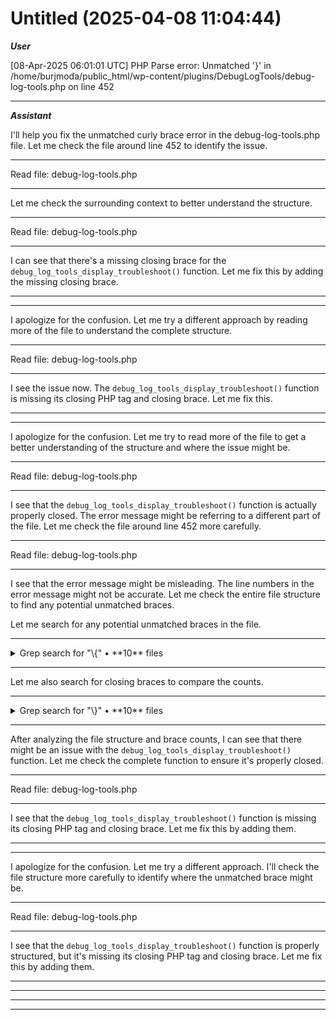 <!-- Generated by SpecStory -->

# Untitled (2025-04-08 11:04:44)

_**User**_

[08-Apr-2025 06:01:01 UTC] PHP Parse error:  Unmatched '}' in /home/burjmoda/public_html/wp-content/plugins/DebugLogTools/debug-log-tools.php on line 452


---

_**Assistant**_

I'll help you fix the unmatched curly brace error in the debug-log-tools.php file. Let me check the file around line 452 to identify the issue.


---

Read file: debug-log-tools.php

---

Let me check the surrounding context to better understand the structure.


---

Read file: debug-log-tools.php

---

I can see that there's a missing closing brace for the `debug_log_tools_display_troubleshoot()` function. Let me fix this by adding the missing closing brace.



---



---

I apologize for the confusion. Let me try a different approach by reading more of the file to understand the complete structure.



---

Read file: debug-log-tools.php

---

I see the issue now. The `debug_log_tools_display_troubleshoot()` function is missing its closing PHP tag and closing brace. Let me fix this.




---



---

I apologize for the confusion. Let me try to read more of the file to get a better understanding of the structure and where the issue might be.




---

Read file: debug-log-tools.php

---

I see that the `debug_log_tools_display_troubleshoot()` function is actually properly closed. The error message might be referring to a different part of the file. Let me check the file around line 452 more carefully.



---

Read file: debug-log-tools.php

---

I see that the error message might be misleading. The line numbers in the error message might not be accurate. Let me check the entire file structure to find any potential unmatched braces.

Let me search for any potential unmatched braces in the file.



---

<details>
            <summary>Grep search for "\{" • **10** files</summary>
        
| File | Line | Match |
|------|------|-------|
| `file:///c%3A/Users/saqib/Projects/DebugLogTools/views/troubleshoot.php` | L6 | `if (!defined('WPINC')) {` |
| `file:///c%3A/Users/saqib/Projects/DebugLogTools/views/log-viewer.php` | L6 | `if (!defined('WPINC')) {` |
| `file:///c%3A/Users/saqib/Projects/DebugLogTools/views/log-viewer.php` | L78 | `foreach ($active_plugins as $plugin) {` |
| `file:///c%3A/Users/saqib/Projects/DebugLogTools/views/log-viewer.php` | L95 | `try {` |
| `file:///c%3A/Users/saqib/Projects/DebugLogTools/views/log-viewer.php` | L97 | `foreach ( $log_content_chunks as $chunk ) {` |
| `file:///c%3A/Users/saqib/Projects/DebugLogTools/views/log-viewer.php` | L100 | `} catch ( Exception $e ) {` |
| `file:///c%3A/Users/saqib/Projects/DebugLogTools/uninstall.php` | L8 | `if (!defined('WP_UNINSTALL_PLUGIN')) {` |
| `file:///c%3A/Users/saqib/Projects/DebugLogTools/uninstall.php` | L26 | `foreach ($options as $option) {` |
| `file:///c%3A/Users/saqib/Projects/DebugLogTools/uninstall.php` | L38 | `if (is_dir($log_dir)) {` |
| `file:///c%3A/Users/saqib/Projects/DebugLogTools/uninstall.php` | L40 | `foreach ($files as $file) {` |
| `file:///c%3A/Users/saqib/Projects/DebugLogTools/uninstall.php` | L41 | `if (is_file($file)) {` |
| `file:///c%3A/Users/saqib/Projects/DebugLogTools/uninstall.php` | L65 | `if ( file_exists( $log_filepath ) ) {` |
| `file:///c%3A/Users/saqib/Projects/DebugLogTools/tests/class-debug-log-manager-test.php` | L14 | `class Debug_Log_Manager_Test extends \WP_UnitTestCase {` |
| `file:///c%3A/Users/saqib/Projects/DebugLogTools/tests/class-debug-log-manager-test.php` | L24 | `public function setUp(): void {` |
| `file:///c%3A/Users/saqib/Projects/DebugLogTools/tests/class-debug-log-manager-test.php` | L32 | `public function test_is_debug_enabled() {` |
| `file:///c%3A/Users/saqib/Projects/DebugLogTools/tests/class-debug-log-manager-test.php` | L45 | `public function test_get_log_file_path() {` |
| `file:///c%3A/Users/saqib/Projects/DebugLogTools/tests/class-debug-log-manager-test.php` | L53 | `public function test_handle_debug_toggle() {` |
| `file:///c%3A/Users/saqib/Projects/DebugLogTools/tests/class-debug-log-manager-test.php` | L68 | `public function test_cleanup_old_logs() {` |
| `file:///c%3A/Users/saqib/Projects/DebugLogTools/tests/class-debug-log-manager-test.php` | L71 | `for ($i = 0; $i < 10; $i++) {` |
| `file:///c%3A/Users/saqib/Projects/DebugLogTools/tests/class-debug-log-manager-test.php` | L86 | `public function test_get_log_stats() {` |
| `file:///c%3A/Users/saqib/Projects/DebugLogTools/tests/class-debug-log-manager-test.php` | L100 | `public function tearDown(): void {` |
| `file:///c%3A/Users/saqib/Projects/DebugLogTools/tests/bootstrap.php` | L9 | `if (!$_tests_dir) {` |
| `file:///c%3A/Users/saqib/Projects/DebugLogTools/tests/bootstrap.php` | L13 | `if (!file_exists($_tests_dir . '/includes/functions.php')) {` |
| `file:///c%3A/Users/saqib/Projects/DebugLogTools/tests/bootstrap.php` | L24 | `function _manually_load_plugin() {` |
| `file:///c%3A/Users/saqib/Projects/DebugLogTools/js/debug-log-tools.js` | L8 | `jQuery( function( $ ) {` |
| `file:///c%3A/Users/saqib/Projects/DebugLogTools/js/debug-log-tools.js` | L16 | `$( '#auto-refresh-toggle' ).on( 'change', function() {` |
| `file:///c%3A/Users/saqib/Projects/DebugLogTools/js/debug-log-tools.js` | L17 | `if ( $( this ).is( ':checked' ) ) {` |
| `file:///c%3A/Users/saqib/Projects/DebugLogTools/js/debug-log-tools.js` | L19 | `} else {` |
| `file:///c%3A/Users/saqib/Projects/DebugLogTools/js/debug-log-tools.js` | L27 | `function refreshLog() {` |
| `file:///c%3A/Users/saqib/Projects/DebugLogTools/js/debug-log-tools.js` | L28 | `$.ajax( {` |
| `file:///c%3A/Users/saqib/Projects/DebugLogTools/js/debug-log-tools.js` | L30 | `data: {` |
| `file:///c%3A/Users/saqib/Projects/DebugLogTools/js/debug-log-tools.js` | L34 | `success: function( response ) {` |
| `file:///c%3A/Users/saqib/Projects/DebugLogTools/js/debug-log-tools.js` | L35 | `if ( response.success ) {` |
| `file:///c%3A/Users/saqib/Projects/DebugLogTools/includes/modules/security/templates/security-page.php` | L7 | `if (!defined('ABSPATH')) {` |
| `file:///c%3A/Users/saqib/Projects/DebugLogTools/includes/modules/security/templates/security-page.php` | L24 | `$recent_events = array_filter($events, function($event) {` |
| `file:///c%3A/Users/saqib/Projects/DebugLogTools/includes/modules/security/js/security.js` | L8 | `const Security = {` |
| `file:///c%3A/Users/saqib/Projects/DebugLogTools/includes/modules/security/js/security.js` | L12 | `init: function() {` |
| `file:///c%3A/Users/saqib/Projects/DebugLogTools/includes/modules/security/js/security.js` | L21 | `bindEvents: function() {` |
| `file:///c%3A/Users/saqib/Projects/DebugLogTools/includes/modules/security/js/security.js` | L23 | `document.querySelectorAll('.nav-tab').forEach(tab => {` |
| `file:///c%3A/Users/saqib/Projects/DebugLogTools/includes/modules/security/js/security.js` | L24 | `tab.addEventListener('click', (e) => {` |
| `file:///c%3A/Users/saqib/Projects/DebugLogTools/includes/modules/security/js/security.js` | L31 | `document.getElementById('apply-event-filter').addEventListener('click', () => {` |
| `file:///c%3A/Users/saqib/Projects/DebugLogTools/includes/modules/security/js/security.js` | L36 | `document.getElementById('refresh-events').addEventListener('click', () => {` |
| `file:///c%3A/Users/saqib/Projects/DebugLogTools/includes/modules/security/js/security.js` | L40 | `document.getElementById('refresh-alerts').addEventListener('click', () => {` |
| `file:///c%3A/Users/saqib/Projects/DebugLogTools/includes/modules/security/js/security.js` | L48 | `* @param {string} tabId Tab ID to switch to` |
| `file:///c%3A/Users/saqib/Projects/DebugLogTools/includes/modules/security/js/security.js` | L50 | `switchTab: function(tabId) {` |
| `file:///c%3A/Users/saqib/Projects/DebugLogTools/includes/modules/security/js/security.js` | L52 | `document.querySelectorAll('.nav-tab').forEach(tab => {` |
| `file:///c%3A/Users/saqib/Projects/DebugLogTools/includes/modules/security/js/security.js` | L54 | `if (tab.getAttribute('href') === '#' + tabId) {` |
| `file:///c%3A/Users/saqib/Projects/DebugLogTools/includes/modules/security/js/security.js` | L60 | `document.querySelectorAll('.tab-pane').forEach(pane => {` |
| `file:///c%3A/Users/saqib/Projects/DebugLogTools/includes/modules/security/js/security.js` | L69 | `loadData: function() {` |
| `file:///c%3A/Users/saqib/Projects/DebugLogTools/includes/modules/security/js/security.js` | L72 | `fetch(ajaxurl, {` |
| `file:///c%3A/Users/saqib/Projects/DebugLogTools/includes/modules/security/js/security.js` | L74 | `headers: {` |
| `file:///c%3A/Users/saqib/Projects/DebugLogTools/includes/modules/security/js/security.js` | L77 | `body: new URLSearchParams({` |
| `file:///c%3A/Users/saqib/Projects/DebugLogTools/includes/modules/security/js/security.js` | L83 | `.then(data => {` |
| `file:///c%3A/Users/saqib/Projects/DebugLogTools/includes/modules/security/js/security.js` | L84 | `if (data.success) {` |
| `file:///c%3A/Users/saqib/Projects/DebugLogTools/includes/modules/security/js/security.js` | L90 | `.catch(error => {` |
| `file:///c%3A/Users/saqib/Projects/DebugLogTools/includes/modules/security/js/security.js` | L98 | `* @param {Array} events Security events` |
| `file:///c%3A/Users/saqib/Projects/DebugLogTools/includes/modules/security/js/security.js` | L100 | `updateEvents: function(events) {` |
| `file:///c%3A/Users/saqib/Projects/DebugLogTools/includes/modules/security/js/security.js` | L105 | `if (filter) {` |
| `file:///c%3A/Users/saqib/Projects/DebugLogTools/includes/modules/security/js/security.js` | L113 | `events.forEach(event => {` |
| `file:///c%3A/Users/saqib/Projects/DebugLogTools/includes/modules/security/js/security.js` | L139 | `* @param {Array} alerts Security alerts` |
| `file:///c%3A/Users/saqib/Projects/DebugLogTools/includes/modules/security/js/security.js` | L141 | `updateAlerts: function(alerts) {` |
| `file:///c%3A/Users/saqib/Projects/DebugLogTools/includes/modules/security/js/security.js` | L148 | `alerts.forEach(alert => {` |
| `file:///c%3A/Users/saqib/Projects/DebugLogTools/includes/modules/security/js/security.js` | L170 | `* @param {Array} events Security events` |
| `file:///c%3A/Users/saqib/Projects/DebugLogTools/includes/modules/security/js/security.js` | L171 | `* @param {Array} alerts Security alerts` |
| `file:///c%3A/Users/saqib/Projects/DebugLogTools/includes/modules/security/js/security.js` | L173 | `updateStats: function(events, alerts) {` |
| `file:///c%3A/Users/saqib/Projects/DebugLogTools/includes/modules/security/js/security.js` | L177 | `const recentEvents = events.filter(event => {` |
| `file:///c%3A/Users/saqib/Projects/DebugLogTools/includes/modules/security/js/security.js` | L189 | `filterEvents: function() {` |
| `file:///c%3A/Users/saqib/Projects/DebugLogTools/includes/modules/security/js/security.js` | L193 | `rows.forEach(row => {` |
| `file:///c%3A/Users/saqib/Projects/DebugLogTools/includes/modules/security/js/security.js` | L195 | `if (!filter || type.toLowerCase().includes(filter.toLowerCase())) {` |
| `file:///c%3A/Users/saqib/Projects/DebugLogTools/includes/modules/security/js/security.js` | L197 | `} else {` |
| `file:///c%3A/Users/saqib/Projects/DebugLogTools/includes/modules/security/js/security.js` | L206 | `* @param {string} dateString Date string` |
| `file:///c%3A/Users/saqib/Projects/DebugLogTools/includes/modules/security/js/security.js` | L207 | `* @return {string} Formatted date` |
| `file:///c%3A/Users/saqib/Projects/DebugLogTools/includes/modules/security/js/security.js` | L209 | `formatDate: function(dateString) {` |
| `file:///c%3A/Users/saqib/Projects/DebugLogTools/includes/modules/security/js/security.js` | L217 | `* @param {string} type Event type` |
| `file:///c%3A/Users/saqib/Projects/DebugLogTools/includes/modules/security/js/security.js` | L218 | `* @return {string} Formatted event type` |
| `file:///c%3A/Users/saqib/Projects/DebugLogTools/includes/modules/security/js/security.js` | L220 | `formatEventType: function(type) {` |
| `file:///c%3A/Users/saqib/Projects/DebugLogTools/includes/modules/security/js/security.js` | L229 | `* @param {string} type Alert type` |
| `file:///c%3A/Users/saqib/Projects/DebugLogTools/includes/modules/security/js/security.js` | L230 | `* @return {string} Formatted alert type` |
| `file:///c%3A/Users/saqib/Projects/DebugLogTools/includes/modules/security/js/security.js` | L232 | `formatAlertType: function(type) {` |
| `file:///c%3A/Users/saqib/Projects/DebugLogTools/includes/modules/security/js/security.js` | L241 | `setupAutoRefresh: function() {` |
| `file:///c%3A/Users/saqib/Projects/DebugLogTools/includes/modules/security/js/security.js` | L242 | `setInterval(() => {` |
| `file:///c%3A/Users/saqib/Projects/DebugLogTools/includes/modules/security/js/security.js` | L249 | `document.addEventListener('DOMContentLoaded', () => {` |
| `file:///c%3A/Users/saqib/Projects/DebugLogTools/includes/modules/security/css/security.css` | L6 | `.security-dashboard {` |
| `file:///c%3A/Users/saqib/Projects/DebugLogTools/includes/modules/security/css/security.css` | L10 | `.security-stats {` |
| `file:///c%3A/Users/saqib/Projects/DebugLogTools/includes/modules/security/css/security.css` | L18 | `.stats-grid {` |
| `file:///c%3A/Users/saqib/Projects/DebugLogTools/includes/modules/security/css/security.css` | L25 | `.stat-box {` |
| `file:///c%3A/Users/saqib/Projects/DebugLogTools/includes/modules/security/css/security.css` | L33 | `.stat-box h3 {` |
| `file:///c%3A/Users/saqib/Projects/DebugLogTools/includes/modules/security/css/security.css` | L39 | `.stat-number {` |
| `file:///c%3A/Users/saqib/Projects/DebugLogTools/includes/modules/security/css/security.css` | L45 | `.security-tabs {` |
| `file:///c%3A/Users/saqib/Projects/DebugLogTools/includes/modules/security/css/security.css` | L51 | `.nav-tab-wrapper {` |
| `file:///c%3A/Users/saqib/Projects/DebugLogTools/includes/modules/security/css/security.css` | L59 | `.nav-tab {` |
| `file:///c%3A/Users/saqib/Projects/DebugLogTools/includes/modules/security/css/security.css` | L73 | `.nav-tab:focus {` |
| `file:///c%3A/Users/saqib/Projects/DebugLogTools/includes/modules/security/css/security.css` | L81 | `.nav-tab-active:hover {` |
| `file:///c%3A/Users/saqib/Projects/DebugLogTools/includes/modules/security/css/security.css` | L87 | `.tab-content {` |
| `file:///c%3A/Users/saqib/Projects/DebugLogTools/includes/modules/security/css/security.css` | L91 | `.tab-pane {` |
| `file:///c%3A/Users/saqib/Projects/DebugLogTools/includes/modules/security/css/security.css` | L95 | `.tab-pane.active {` |
| `file:///c%3A/Users/saqib/Projects/DebugLogTools/includes/modules/security/css/security.css` | L99 | `.form-table th {` |
| `file:///c%3A/Users/saqib/Projects/DebugLogTools/includes/modules/security/css/security.css` | L103 | `.form-table td fieldset label {` |
| `file:///c%3A/Users/saqib/Projects/DebugLogTools/includes/modules/security/css/security.css` | L108 | `.tablenav {` |
| `file:///c%3A/Users/saqib/Projects/DebugLogTools/includes/modules/security/css/security.css` | L114 | `.tablenav .actions {` |
| `file:///c%3A/Users/saqib/Projects/DebugLogTools/debug-log-tools.php` | L21 | `if (!function_exists('add_action')) {` |
| `file:///c%3A/Users/saqib/Projects/DebugLogTools/debug-log-tools.php` | L35 | `spl_autoload_register(function ($class) {` |
| `file:///c%3A/Users/saqib/Projects/DebugLogTools/debug-log-tools.php` | L40 | `if (strpos($class, $namespace) !== 0) {` |
| `file:///c%3A/Users/saqib/Projects/DebugLogTools/debug-log-tools.php` | L48 | `if (strpos($relative_class, 'Modules\\') === 0) {` |
| `file:///c%3A/Users/saqib/Projects/DebugLogTools/debug-log-tools.php` | L53 | `if ($module_path === 'Base_Module') {` |
| `file:///c%3A/Users/saqib/Projects/DebugLogTools/debug-log-tools.php` | L55 | `} else {` |
| `file:///c%3A/Users/saqib/Projects/DebugLogTools/debug-log-tools.php` | L61 | `if (!empty($module_dir)) {` |
| `file:///c%3A/Users/saqib/Projects/DebugLogTools/debug-log-tools.php` | L68 | `} else {` |
| `file:///c%3A/Users/saqib/Projects/DebugLogTools/debug-log-tools.php` | L75 | `if (file_exists($file)) {` |
| `file:///c%3A/Users/saqib/Projects/DebugLogTools/debug-log-tools.php` | L77 | `} else {` |
| `file:///c%3A/Users/saqib/Projects/DebugLogTools/debug-log-tools.php` | L89 | `function debug_log_tools_init() {` |
| `file:///c%3A/Users/saqib/Projects/DebugLogTools/debug-log-tools.php` | L97 | `try {` |
| `file:///c%3A/Users/saqib/Projects/DebugLogTools/debug-log-tools.php` | L107 | `} catch (\Exception $e) {` |
| `file:///c%3A/Users/saqib/Projects/DebugLogTools/debug-log-tools.php` | L118 | `function debug_log_tools_activate() {` |
| `file:///c%3A/Users/saqib/Projects/DebugLogTools/debug-log-tools.php` | L120 | `if (version_compare(get_bloginfo('version'), '5.0', '<')) {` |
| `file:///c%3A/Users/saqib/Projects/DebugLogTools/debug-log-tools.php` | L130 | `if (version_compare(PHP_VERSION, '7.4', '<')) {` |
| `file:///c%3A/Users/saqib/Projects/DebugLogTools/debug-log-tools.php` | L141 | `if (!file_exists($log_dir)) {` |
| `file:///c%3A/Users/saqib/Projects/DebugLogTools/debug-log-tools.php` | L173 | `foreach ($default_options as $option => $value) {` |
| `file:///c%3A/Users/saqib/Projects/DebugLogTools/debug-log-tools.php` | L174 | `if (false === get_option($option)) {` |
| `file:///c%3A/Users/saqib/Projects/DebugLogTools/debug-log-tools.php` | L189 | `function debug_log_tools_deactivate() {` |
| `file:///c%3A/Users/saqib/Projects/DebugLogTools/debug-log-tools.php` | L202 | `function debug_log_tools_enqueue_assets() {` |
| `file:///c%3A/Users/saqib/Projects/DebugLogTools/debug-log-tools.php` | L206 | `if (!$screen || 'toplevel_page_debug-log-tools' !== $screen->id) {` |
| `file:///c%3A/Users/saqib/Projects/DebugLogTools/debug-log-tools.php` | L242 | `if (isset($_GET['tab'])) {` |
| `file:///c%3A/Users/saqib/Projects/DebugLogTools/debug-log-tools.php` | L245 | `switch ($current_tab) {` |
| `file:///c%3A/Users/saqib/Projects/DebugLogTools/debug-log-tools.php` | L285 | `function debug_log_tools_init_scheduled_tasks() {` |
| `file:///c%3A/Users/saqib/Projects/DebugLogTools/debug-log-tools.php` | L287 | `if (!wp_next_scheduled('debug_log_tools/cleanup')) {` |
| `file:///c%3A/Users/saqib/Projects/DebugLogTools/debug-log-tools.php` | L292 | `if (!wp_next_scheduled('debug_log_tools/security_scan')) {` |
| `file:///c%3A/Users/saqib/Projects/DebugLogTools/debug-log-tools.php` | L297 | `if (!wp_next_scheduled('debug_log_tools_performance_check')) {` |
| `file:///c%3A/Users/saqib/Projects/DebugLogTools/debug-log-tools.php` | L306 | `function debug_log_tools_add_cron_schedule($schedules) {` |
| `file:///c%3A/Users/saqib/Projects/DebugLogTools/debug-log-tools.php` | L318 | `function debug_log_tools_cleanup() {` |
| `file:///c%3A/Users/saqib/Projects/DebugLogTools/debug-log-tools.php` | L321 | `if (is_dir($log_dir)) {` |
| `file:///c%3A/Users/saqib/Projects/DebugLogTools/debug-log-tools.php` | L324 | `foreach ($files as $file) {` |
| `file:///c%3A/Users/saqib/Projects/DebugLogTools/debug-log-tools.php` | L325 | `if (is_file($file)) {` |
| `file:///c%3A/Users/saqib/Projects/DebugLogTools/debug-log-tools.php` | L326 | `if ($now - filemtime($file) >= 30 * DAY_IN_SECONDS) {` |
| `file:///c%3A/Users/saqib/Projects/DebugLogTools/debug-log-tools.php` | L346 | `function debug_log_tools_ajax_refresh() {` |
| `file:///c%3A/Users/saqib/Projects/DebugLogTools/debug-log-tools.php` | L347 | `try {` |
| `file:///c%3A/Users/saqib/Projects/DebugLogTools/debug-log-tools.php` | L348 | `if (!check_ajax_referer('debug_log_tools_refresh', 'nonce', false)) {` |
| `file:///c%3A/Users/saqib/Projects/DebugLogTools/debug-log-tools.php` | L352 | `if (!current_user_can('manage_options')) {` |
| `file:///c%3A/Users/saqib/Projects/DebugLogTools/debug-log-tools.php` | L357 | `if (!file_exists($log_file)) {` |
| `file:///c%3A/Users/saqib/Projects/DebugLogTools/debug-log-tools.php` | L361 | `if (!is_readable($log_file)) {` |
| `file:///c%3A/Users/saqib/Projects/DebugLogTools/debug-log-tools.php` | L366 | `if (false === $contents) {` |
| `file:///c%3A/Users/saqib/Projects/DebugLogTools/debug-log-tools.php` | L371 | `} catch (\Exception $e) {` |
| `file:///c%3A/Users/saqib/Projects/DebugLogTools/debug-log-tools.php` | L382 | `function debug_log_tools_get_log_contents($log_file) {` |
| `file:///c%3A/Users/saqib/Projects/DebugLogTools/debug-log-tools.php` | L384 | `if (!file_exists($log_file)) {` |
| `file:///c%3A/Users/saqib/Projects/DebugLogTools/debug-log-tools.php` | L386 | `if (is_writable($wp_content_dir)) {` |
| `file:///c%3A/Users/saqib/Projects/DebugLogTools/debug-log-tools.php` | L387 | `if (!touch($log_file)) {` |
| `file:///c%3A/Users/saqib/Projects/DebugLogTools/debug-log-tools.php` | L391 | `if (!chmod($log_file, 0644)) {` |
| `file:///c%3A/Users/saqib/Projects/DebugLogTools/debug-log-tools.php` | L398 | `if (!file_exists($log_file)) {` |
| `file:///c%3A/Users/saqib/Projects/DebugLogTools/debug-log-tools.php` | L406 | `if ($size > $max_log_size) {` |
| `file:///c%3A/Users/saqib/Projects/DebugLogTools/debug-log-tools.php` | L418 | `function debug_log_tools_display() {` |
| `file:///c%3A/Users/saqib/Projects/DebugLogTools/debug-log-tools.php` | L419 | `if (!current_user_can('manage_options')) {` |
| `file:///c%3A/Users/saqib/Projects/DebugLogTools/debug-log-tools.php` | L443 | `if ($active_tab == 'troubleshoot') {` |
| `file:///c%3A/Users/saqib/Projects/DebugLogTools/debug-log-tools.php` | L445 | `} else {` |
| `file:///c%3A/Users/saqib/Projects/DebugLogTools/debug-log-tools.php` | L453 | `function debug_log_tools_display_troubleshoot() {` |
| `file:///c%3A/Users/saqib/Projects/DebugLogTools/debug-log-tools.php` | L504 | `function debug_log_tools_display_log() {` |
| `file:///c%3A/Users/saqib/Projects/DebugLogTools/debug-log-tools.php` | L505 | `if (!current_user_can('manage_options')) {` |
| `file:///c%3A/Users/saqib/Projects/DebugLogTools/debug-log-tools.php` | L563 | `foreach ($active_plugins as $plugin) {` |
| `file:///c%3A/Users/saqib/Projects/DebugLogTools/debug-log-tools.php` | L596 | `function debug_log_tools_ajax_flush() {` |
| `file:///c%3A/Users/saqib/Projects/DebugLogTools/debug-log-tools.php` | L597 | `try {` |
| `file:///c%3A/Users/saqib/Projects/DebugLogTools/debug-log-tools.php` | L598 | `if (!check_ajax_referer('debug_log_tools_refresh', 'nonce', false)) {` |
| `file:///c%3A/Users/saqib/Projects/DebugLogTools/debug-log-tools.php` | L602 | `if (!current_user_can('manage_options')) {` |
| `file:///c%3A/Users/saqib/Projects/DebugLogTools/debug-log-tools.php` | L607 | `if (!file_exists($log_file)) {` |
| `file:///c%3A/Users/saqib/Projects/DebugLogTools/debug-log-tools.php` | L611 | `if (!is_writable($log_file)) {` |
| `file:///c%3A/Users/saqib/Projects/DebugLogTools/debug-log-tools.php` | L616 | `if (false === $result) {` |
| `file:///c%3A/Users/saqib/Projects/DebugLogTools/debug-log-tools.php` | L621 | `} catch (\Exception $e) {` |
| `file:///c%3A/Users/saqib/Projects/DebugLogTools/debug-log-tools.php` | L630 | `function debug_log_tools_ajax_clear() {` |
| `file:///c%3A/Users/saqib/Projects/DebugLogTools/debug-log-tools.php` | L633 | `if (!current_user_can('manage_options')) {` |
| `file:///c%3A/Users/saqib/Projects/DebugLogTools/debug-log-tools.php` | L638 | `if (!file_exists($log_file)) {` |
| `file:///c%3A/Users/saqib/Projects/DebugLogTools/debug-log-tools.php` | L642 | `if (!is_writable($log_file)) {` |
| `file:///c%3A/Users/saqib/Projects/DebugLogTools/debug-log-tools.php` | L647 | `if ($result === false) {` |
| `file:///c%3A/Users/saqib/Projects/DebugLogTools/debug-log-tools.php` | L658 | `function debug_log_tools_download_log() {` |
| `file:///c%3A/Users/saqib/Projects/DebugLogTools/debug-log-tools.php` | L659 | `if (!current_user_can('manage_options')) {` |
| `file:///c%3A/Users/saqib/Projects/DebugLogTools/debug-log-tools.php` | L663 | `if (!isset($_GET['_wpnonce']) || !wp_verify_nonce($_GET['_wpnonce'], 'download_debug_log')) {` |
| `file:///c%3A/Users/saqib/Projects/DebugLogTools/debug-log-tools.php` | L668 | `if (!file_exists($log_file) || !is_readable($log_file)) {` |
| `file:///c%3A/Users/saqib/Projects/DebugLogTools/debug-log-tools.php` | L675 | `foreach ($plugins_to_disable as $plugin) {` |
| `file:///c%3A/Users/saqib/Projects/DebugLogTools/debug-log-tools.php` | L676 | `if (function_exists('is_plugin_active') && is_plugin_active($plugin . '/' . $plugin . '.php')) {` |
| `file:///c%3A/Users/saqib/Projects/DebugLogTools/debug-log-tools.php` | L686 | `while (ob_get_level() > 0) {` |
| `file:///c%3A/Users/saqib/Projects/DebugLogTools/debug-log-tools.php` | L708 | `function debug_log_tools_admin_notices() {` |
| `file:///c%3A/Users/saqib/Projects/DebugLogTools/debug-log-tools.php` | L709 | `if ( isset( $_GET['debug_updated'] ) ) {` |
| `file:///c%3A/Users/saqib/Projects/DebugLogTools/debug-log-tools.php` | L719 | `if ( isset( $_GET['flushed'] ) && $_GET['flushed'] == '1' ) {` |
| `file:///c%3A/Users/saqib/Projects/DebugLogTools/debug-log-tools.php` | L725 | `if ( isset( $_GET['cleared'] ) && $_GET['cleared'] == '1' ) {` |
| `file:///c%3A/Users/saqib/Projects/DebugLogTools/debug-log-tools.php` | L731 | `if ( isset( $_GET['clear_error'] ) ) {` |
| `file:///c%3A/Users/saqib/Projects/DebugLogTools/debug-log-tools.php` | L735 | `switch ( $error_code ) {` |
| `file:///c%3A/Users/saqib/Projects/DebugLogTools/debug-log-tools.php` | L750 | `if ( isset( $_GET['download_error'] ) && $_GET['download_error'] == '1' ) {` |
| `file:///c%3A/Users/saqib/Projects/DebugLogTools/debug-log-tools.php` | L764 | `function debug_log_tools_admin_enqueue_scripts($hook) {` |
| `file:///c%3A/Users/saqib/Projects/DebugLogTools/debug-log-tools.php` | L765 | `if ($hook === 'tools_page_debug-log-tools') {` |
| `file:///c%3A/Users/saqib/Projects/DebugLogTools/debug-log-tools.php` | L807 | `function debug_log_tools_update_log() {` |
| `file:///c%3A/Users/saqib/Projects/DebugLogTools/debug-log-tools.php` | L810 | `if (!current_user_can('manage_options')) {` |
| `file:///c%3A/Users/saqib/Projects/DebugLogTools/debug-log-tools.php` | L816 | `if (!isset($_POST['content'])) {` |
| `file:///c%3A/Users/saqib/Projects/DebugLogTools/debug-log-tools.php` | L821 | `if (!file_exists($log_file) || !is_writable($log_file)) {` |
| `file:///c%3A/Users/saqib/Projects/DebugLogTools/debug-log-tools.php` | L828 | `if ($result === false) {` |
| `file:///c%3A/Users/saqib/Projects/DebugLogTools/debug-log-tools.php` | L841 | `class Debug_Log_Tools_Admin {` |
| `file:///c%3A/Users/saqib/Projects/DebugLogTools/debug-log-tools.php` | L850 | `public static function get_instance() {` |
| `file:///c%3A/Users/saqib/Projects/DebugLogTools/debug-log-tools.php` | L851 | `if (null === self::$instance) {` |
| `file:///c%3A/Users/saqib/Projects/DebugLogTools/debug-log-tools.php` | L860 | `private function __construct() {` |
| `file:///c%3A/Users/saqib/Projects/DebugLogTools/debug-log-tools.php` | L873 | `public function add_admin_menu() {` |
| `file:///c%3A/Users/saqib/Projects/DebugLogTools/debug-log-tools.php` | L888 | `public function enqueue_assets($hook) {` |
| `file:///c%3A/Users/saqib/Projects/DebugLogTools/debug-log-tools.php` | L889 | `if ('toplevel_page_debug-log-tools' !== $hook) {` |
| `file:///c%3A/Users/saqib/Projects/DebugLogTools/debug-log-tools.php` | L932 | `public function display_page() {` |
| `file:///c%3A/Users/saqib/Projects/DebugLogTools/debug-log-tools.php` | L933 | `if (!current_user_can('manage_options')) {` |

</details>

---

Let me also search for closing braces to compare the counts.




---

<details>
            <summary>Grep search for "\}" • **10** files</summary>
        
| File | Line | Match |
|------|------|-------|
| `file:///c%3A/Users/saqib/Projects/DebugLogTools/views/troubleshoot.php` | L8 | `}` |
| `file:///c%3A/Users/saqib/Projects/DebugLogTools/views/log-viewer.php` | L8 | `}` |
| `file:///c%3A/Users/saqib/Projects/DebugLogTools/views/log-viewer.php` | L82 | `}` |
| `file:///c%3A/Users/saqib/Projects/DebugLogTools/views/log-viewer.php` | L99 | `}` |
| `file:///c%3A/Users/saqib/Projects/DebugLogTools/views/log-viewer.php` | L100 | `} catch ( Exception $e ) {` |
| `file:///c%3A/Users/saqib/Projects/DebugLogTools/views/log-viewer.php` | L105 | `}` |
| `file:///c%3A/Users/saqib/Projects/DebugLogTools/uninstall.php` | L10 | `}` |
| `file:///c%3A/Users/saqib/Projects/DebugLogTools/uninstall.php` | L29 | `}` |
| `file:///c%3A/Users/saqib/Projects/DebugLogTools/uninstall.php` | L43 | `}` |
| `file:///c%3A/Users/saqib/Projects/DebugLogTools/uninstall.php` | L44 | `}` |
| `file:///c%3A/Users/saqib/Projects/DebugLogTools/uninstall.php` | L46 | `}` |
| `file:///c%3A/Users/saqib/Projects/DebugLogTools/uninstall.php` | L67 | `}` |
| `file:///c%3A/Users/saqib/Projects/DebugLogTools/tests/class-debug-log-manager-test.php` | L27 | `}` |
| `file:///c%3A/Users/saqib/Projects/DebugLogTools/tests/class-debug-log-manager-test.php` | L40 | `}` |
| `file:///c%3A/Users/saqib/Projects/DebugLogTools/tests/class-debug-log-manager-test.php` | L48 | `}` |
| `file:///c%3A/Users/saqib/Projects/DebugLogTools/tests/class-debug-log-manager-test.php` | L63 | `}` |
| `file:///c%3A/Users/saqib/Projects/DebugLogTools/tests/class-debug-log-manager-test.php` | L73 | `}` |
| `file:///c%3A/Users/saqib/Projects/DebugLogTools/tests/class-debug-log-manager-test.php` | L81 | `}` |
| `file:///c%3A/Users/saqib/Projects/DebugLogTools/tests/class-debug-log-manager-test.php` | L95 | `}` |
| `file:///c%3A/Users/saqib/Projects/DebugLogTools/tests/class-debug-log-manager-test.php` | L106 | `}` |
| `file:///c%3A/Users/saqib/Projects/DebugLogTools/tests/class-debug-log-manager-test.php` | L107 | `}` |
| `file:///c%3A/Users/saqib/Projects/DebugLogTools/tests/bootstrap.php` | L11 | `}` |
| `file:///c%3A/Users/saqib/Projects/DebugLogTools/tests/bootstrap.php` | L16 | `}` |
| `file:///c%3A/Users/saqib/Projects/DebugLogTools/tests/bootstrap.php` | L26 | `}` |
| `file:///c%3A/Users/saqib/Projects/DebugLogTools/js/debug-log-tools.js` | L19 | `} else {` |
| `file:///c%3A/Users/saqib/Projects/DebugLogTools/js/debug-log-tools.js` | L21 | `}` |
| `file:///c%3A/Users/saqib/Projects/DebugLogTools/js/debug-log-tools.js` | L22 | `} );` |
| `file:///c%3A/Users/saqib/Projects/DebugLogTools/js/debug-log-tools.js` | L33 | `},` |
| `file:///c%3A/Users/saqib/Projects/DebugLogTools/js/debug-log-tools.js` | L37 | `}` |
| `file:///c%3A/Users/saqib/Projects/DebugLogTools/js/debug-log-tools.js` | L38 | `}` |
| `file:///c%3A/Users/saqib/Projects/DebugLogTools/js/debug-log-tools.js` | L39 | `} );` |
| `file:///c%3A/Users/saqib/Projects/DebugLogTools/js/debug-log-tools.js` | L40 | `}` |
| `file:///c%3A/Users/saqib/Projects/DebugLogTools/js/debug-log-tools.js` | L41 | `} );` |
| `file:///c%3A/Users/saqib/Projects/DebugLogTools/includes/modules/security/templates/security-page.php` | L9 | `}` |
| `file:///c%3A/Users/saqib/Projects/DebugLogTools/includes/modules/security/templates/security-page.php` | L26 | `});` |
| `file:///c%3A/Users/saqib/Projects/DebugLogTools/includes/modules/security/js/security.js` | L16 | `},` |
| `file:///c%3A/Users/saqib/Projects/DebugLogTools/includes/modules/security/js/security.js` | L27 | `});` |
| `file:///c%3A/Users/saqib/Projects/DebugLogTools/includes/modules/security/js/security.js` | L28 | `});` |
| `file:///c%3A/Users/saqib/Projects/DebugLogTools/includes/modules/security/js/security.js` | L33 | `});` |
| `file:///c%3A/Users/saqib/Projects/DebugLogTools/includes/modules/security/js/security.js` | L38 | `});` |
| `file:///c%3A/Users/saqib/Projects/DebugLogTools/includes/modules/security/js/security.js` | L42 | `});` |
| `file:///c%3A/Users/saqib/Projects/DebugLogTools/includes/modules/security/js/security.js` | L43 | `},` |
| `file:///c%3A/Users/saqib/Projects/DebugLogTools/includes/modules/security/js/security.js` | L48 | `* @param {string} tabId Tab ID to switch to` |
| `file:///c%3A/Users/saqib/Projects/DebugLogTools/includes/modules/security/js/security.js` | L56 | `}` |
| `file:///c%3A/Users/saqib/Projects/DebugLogTools/includes/modules/security/js/security.js` | L57 | `});` |
| `file:///c%3A/Users/saqib/Projects/DebugLogTools/includes/modules/security/js/security.js` | L62 | `});` |
| `file:///c%3A/Users/saqib/Projects/DebugLogTools/includes/modules/security/js/security.js` | L64 | `},` |
| `file:///c%3A/Users/saqib/Projects/DebugLogTools/includes/modules/security/js/security.js` | L76 | `},` |
| `file:///c%3A/Users/saqib/Projects/DebugLogTools/includes/modules/security/js/security.js` | L80 | `})` |
| `file:///c%3A/Users/saqib/Projects/DebugLogTools/includes/modules/security/js/security.js` | L81 | `})` |
| `file:///c%3A/Users/saqib/Projects/DebugLogTools/includes/modules/security/js/security.js` | L88 | `}` |
| `file:///c%3A/Users/saqib/Projects/DebugLogTools/includes/modules/security/js/security.js` | L89 | `})` |
| `file:///c%3A/Users/saqib/Projects/DebugLogTools/includes/modules/security/js/security.js` | L92 | `});` |
| `file:///c%3A/Users/saqib/Projects/DebugLogTools/includes/modules/security/js/security.js` | L93 | `},` |
| `file:///c%3A/Users/saqib/Projects/DebugLogTools/includes/modules/security/js/security.js` | L98 | `* @param {Array} events Security events` |
| `file:///c%3A/Users/saqib/Projects/DebugLogTools/includes/modules/security/js/security.js` | L107 | `}` |
| `file:///c%3A/Users/saqib/Projects/DebugLogTools/includes/modules/security/js/security.js` | L133 | `});` |
| `file:///c%3A/Users/saqib/Projects/DebugLogTools/includes/modules/security/js/security.js` | L134 | `},` |
| `file:///c%3A/Users/saqib/Projects/DebugLogTools/includes/modules/security/js/security.js` | L139 | `* @param {Array} alerts Security alerts` |
| `file:///c%3A/Users/saqib/Projects/DebugLogTools/includes/modules/security/js/security.js` | L164 | `});` |
| `file:///c%3A/Users/saqib/Projects/DebugLogTools/includes/modules/security/js/security.js` | L165 | `},` |
| `file:///c%3A/Users/saqib/Projects/DebugLogTools/includes/modules/security/js/security.js` | L170 | `* @param {Array} events Security events` |
| `file:///c%3A/Users/saqib/Projects/DebugLogTools/includes/modules/security/js/security.js` | L171 | `* @param {Array} alerts Security alerts` |
| `file:///c%3A/Users/saqib/Projects/DebugLogTools/includes/modules/security/js/security.js` | L179 | `});` |
| `file:///c%3A/Users/saqib/Projects/DebugLogTools/includes/modules/security/js/security.js` | L184 | `},` |
| `file:///c%3A/Users/saqib/Projects/DebugLogTools/includes/modules/security/js/security.js` | L197 | `} else {` |
| `file:///c%3A/Users/saqib/Projects/DebugLogTools/includes/modules/security/js/security.js` | L199 | `}` |
| `file:///c%3A/Users/saqib/Projects/DebugLogTools/includes/modules/security/js/security.js` | L200 | `});` |
| `file:///c%3A/Users/saqib/Projects/DebugLogTools/includes/modules/security/js/security.js` | L201 | `},` |
| `file:///c%3A/Users/saqib/Projects/DebugLogTools/includes/modules/security/js/security.js` | L206 | `* @param {string} dateString Date string` |
| `file:///c%3A/Users/saqib/Projects/DebugLogTools/includes/modules/security/js/security.js` | L207 | `* @return {string} Formatted date` |
| `file:///c%3A/Users/saqib/Projects/DebugLogTools/includes/modules/security/js/security.js` | L212 | `},` |
| `file:///c%3A/Users/saqib/Projects/DebugLogTools/includes/modules/security/js/security.js` | L217 | `* @param {string} type Event type` |
| `file:///c%3A/Users/saqib/Projects/DebugLogTools/includes/modules/security/js/security.js` | L218 | `* @return {string} Formatted event type` |
| `file:///c%3A/Users/saqib/Projects/DebugLogTools/includes/modules/security/js/security.js` | L224 | `},` |
| `file:///c%3A/Users/saqib/Projects/DebugLogTools/includes/modules/security/js/security.js` | L229 | `* @param {string} type Alert type` |
| `file:///c%3A/Users/saqib/Projects/DebugLogTools/includes/modules/security/js/security.js` | L230 | `* @return {string} Formatted alert type` |
| `file:///c%3A/Users/saqib/Projects/DebugLogTools/includes/modules/security/js/security.js` | L236 | `},` |
| `file:///c%3A/Users/saqib/Projects/DebugLogTools/includes/modules/security/js/security.js` | L244 | `}, 30000); // Refresh every 30 seconds` |
| `file:///c%3A/Users/saqib/Projects/DebugLogTools/includes/modules/security/js/security.js` | L245 | `}` |
| `file:///c%3A/Users/saqib/Projects/DebugLogTools/includes/modules/security/js/security.js` | L246 | `};` |
| `file:///c%3A/Users/saqib/Projects/DebugLogTools/includes/modules/security/js/security.js` | L251 | `});` |
| `file:///c%3A/Users/saqib/Projects/DebugLogTools/includes/modules/security/css/security.css` | L8 | `}` |
| `file:///c%3A/Users/saqib/Projects/DebugLogTools/includes/modules/security/css/security.css` | L16 | `}` |
| `file:///c%3A/Users/saqib/Projects/DebugLogTools/includes/modules/security/css/security.css` | L23 | `}` |
| `file:///c%3A/Users/saqib/Projects/DebugLogTools/includes/modules/security/css/security.css` | L31 | `}` |
| `file:///c%3A/Users/saqib/Projects/DebugLogTools/includes/modules/security/css/security.css` | L37 | `}` |
| `file:///c%3A/Users/saqib/Projects/DebugLogTools/includes/modules/security/css/security.css` | L43 | `}` |
| `file:///c%3A/Users/saqib/Projects/DebugLogTools/includes/modules/security/css/security.css` | L49 | `}` |
| `file:///c%3A/Users/saqib/Projects/DebugLogTools/includes/modules/security/css/security.css` | L57 | `}` |
| `file:///c%3A/Users/saqib/Projects/DebugLogTools/includes/modules/security/css/security.css` | L70 | `}` |
| `file:///c%3A/Users/saqib/Projects/DebugLogTools/includes/modules/security/css/security.css` | L76 | `}` |
| `file:///c%3A/Users/saqib/Projects/DebugLogTools/includes/modules/security/css/security.css` | L85 | `}` |
| `file:///c%3A/Users/saqib/Projects/DebugLogTools/includes/modules/security/css/security.css` | L89 | `}` |
| `file:///c%3A/Users/saqib/Projects/DebugLogTools/includes/modules/security/css/security.css` | L93 | `}` |
| `file:///c%3A/Users/saqib/Projects/DebugLogTools/includes/modules/security/css/security.css` | L97 | `}` |
| `file:///c%3A/Users/saqib/Projects/DebugLogTools/includes/modules/security/css/security.css` | L101 | `}` |
| `file:///c%3A/Users/saqib/Projects/DebugLogTools/includes/modules/security/css/security.css` | L106 | `}` |
| `file:///c%3A/Users/saqib/Projects/DebugLogTools/includes/modules/security/css/security.css` | L112 | `}` |
| `file:///c%3A/Users/saqib/Projects/DebugLogTools/includes/modules/security/css/security.css` | L116 | `}` |
| `file:///c%3A/Users/saqib/Projects/DebugLogTools/debug-log-tools.php` | L23 | `}` |
| `file:///c%3A/Users/saqib/Projects/DebugLogTools/debug-log-tools.php` | L42 | `}` |
| `file:///c%3A/Users/saqib/Projects/DebugLogTools/debug-log-tools.php` | L55 | `} else {` |
| `file:///c%3A/Users/saqib/Projects/DebugLogTools/debug-log-tools.php` | L63 | `}` |
| `file:///c%3A/Users/saqib/Projects/DebugLogTools/debug-log-tools.php` | L67 | `}` |
| `file:///c%3A/Users/saqib/Projects/DebugLogTools/debug-log-tools.php` | L68 | `} else {` |
| `file:///c%3A/Users/saqib/Projects/DebugLogTools/debug-log-tools.php` | L72 | `}` |
| `file:///c%3A/Users/saqib/Projects/DebugLogTools/debug-log-tools.php` | L77 | `} else {` |
| `file:///c%3A/Users/saqib/Projects/DebugLogTools/debug-log-tools.php` | L83 | `}` |
| `file:///c%3A/Users/saqib/Projects/DebugLogTools/debug-log-tools.php` | L84 | `});` |
| `file:///c%3A/Users/saqib/Projects/DebugLogTools/debug-log-tools.php` | L107 | `} catch (\Exception $e) {` |
| `file:///c%3A/Users/saqib/Projects/DebugLogTools/debug-log-tools.php` | L109 | `}` |
| `file:///c%3A/Users/saqib/Projects/DebugLogTools/debug-log-tools.php` | L110 | `}` |
| `file:///c%3A/Users/saqib/Projects/DebugLogTools/debug-log-tools.php` | L127 | `}` |
| `file:///c%3A/Users/saqib/Projects/DebugLogTools/debug-log-tools.php` | L137 | `}` |
| `file:///c%3A/Users/saqib/Projects/DebugLogTools/debug-log-tools.php` | L143 | `}` |
| `file:///c%3A/Users/saqib/Projects/DebugLogTools/debug-log-tools.php` | L176 | `}` |
| `file:///c%3A/Users/saqib/Projects/DebugLogTools/debug-log-tools.php` | L177 | `}` |
| `file:///c%3A/Users/saqib/Projects/DebugLogTools/debug-log-tools.php` | L181 | `}` |
| `file:///c%3A/Users/saqib/Projects/DebugLogTools/debug-log-tools.php` | L196 | `}` |
| `file:///c%3A/Users/saqib/Projects/DebugLogTools/debug-log-tools.php` | L208 | `}` |
| `file:///c%3A/Users/saqib/Projects/DebugLogTools/debug-log-tools.php` | L277 | `}` |
| `file:///c%3A/Users/saqib/Projects/DebugLogTools/debug-log-tools.php` | L278 | `}` |
| `file:///c%3A/Users/saqib/Projects/DebugLogTools/debug-log-tools.php` | L279 | `}` |
| `file:///c%3A/Users/saqib/Projects/DebugLogTools/debug-log-tools.php` | L289 | `}` |
| `file:///c%3A/Users/saqib/Projects/DebugLogTools/debug-log-tools.php` | L294 | `}` |
| `file:///c%3A/Users/saqib/Projects/DebugLogTools/debug-log-tools.php` | L299 | `}` |
| `file:///c%3A/Users/saqib/Projects/DebugLogTools/debug-log-tools.php` | L300 | `}` |
| `file:///c%3A/Users/saqib/Projects/DebugLogTools/debug-log-tools.php` | L312 | `}` |
| `file:///c%3A/Users/saqib/Projects/DebugLogTools/debug-log-tools.php` | L328 | `}` |
| `file:///c%3A/Users/saqib/Projects/DebugLogTools/debug-log-tools.php` | L329 | `}` |
| `file:///c%3A/Users/saqib/Projects/DebugLogTools/debug-log-tools.php` | L330 | `}` |
| `file:///c%3A/Users/saqib/Projects/DebugLogTools/debug-log-tools.php` | L331 | `}` |
| `file:///c%3A/Users/saqib/Projects/DebugLogTools/debug-log-tools.php` | L340 | `}` |
| `file:///c%3A/Users/saqib/Projects/DebugLogTools/debug-log-tools.php` | L350 | `}` |
| `file:///c%3A/Users/saqib/Projects/DebugLogTools/debug-log-tools.php` | L354 | `}` |
| `file:///c%3A/Users/saqib/Projects/DebugLogTools/debug-log-tools.php` | L359 | `}` |
| `file:///c%3A/Users/saqib/Projects/DebugLogTools/debug-log-tools.php` | L363 | `}` |
| `file:///c%3A/Users/saqib/Projects/DebugLogTools/debug-log-tools.php` | L368 | `}` |
| `file:///c%3A/Users/saqib/Projects/DebugLogTools/debug-log-tools.php` | L371 | `} catch (\Exception $e) {` |
| `file:///c%3A/Users/saqib/Projects/DebugLogTools/debug-log-tools.php` | L373 | `}` |
| `file:///c%3A/Users/saqib/Projects/DebugLogTools/debug-log-tools.php` | L374 | `}` |
| `file:///c%3A/Users/saqib/Projects/DebugLogTools/debug-log-tools.php` | L390 | `}` |
| `file:///c%3A/Users/saqib/Projects/DebugLogTools/debug-log-tools.php` | L394 | `}` |
| `file:///c%3A/Users/saqib/Projects/DebugLogTools/debug-log-tools.php` | L395 | `}` |
| `file:///c%3A/Users/saqib/Projects/DebugLogTools/debug-log-tools.php` | L396 | `}` |
| `file:///c%3A/Users/saqib/Projects/DebugLogTools/debug-log-tools.php` | L400 | `}` |
| `file:///c%3A/Users/saqib/Projects/DebugLogTools/debug-log-tools.php` | L410 | `}` |
| `file:///c%3A/Users/saqib/Projects/DebugLogTools/debug-log-tools.php` | L415 | `}` |
| `file:///c%3A/Users/saqib/Projects/DebugLogTools/debug-log-tools.php` | L424 | `}` |
| `file:///c%3A/Users/saqib/Projects/DebugLogTools/debug-log-tools.php` | L445 | `} else {` |
| `file:///c%3A/Users/saqib/Projects/DebugLogTools/debug-log-tools.php` | L447 | `}` |
| `file:///c%3A/Users/saqib/Projects/DebugLogTools/debug-log-tools.php` | L451 | `}` |
| `file:///c%3A/Users/saqib/Projects/DebugLogTools/debug-log-tools.php` | L501 | `}` |
| `file:///c%3A/Users/saqib/Projects/DebugLogTools/debug-log-tools.php` | L510 | `}` |
| `file:///c%3A/Users/saqib/Projects/DebugLogTools/debug-log-tools.php` | L567 | `}` |
| `file:///c%3A/Users/saqib/Projects/DebugLogTools/debug-log-tools.php` | L588 | `}` |
| `file:///c%3A/Users/saqib/Projects/DebugLogTools/debug-log-tools.php` | L600 | `}` |
| `file:///c%3A/Users/saqib/Projects/DebugLogTools/debug-log-tools.php` | L604 | `}` |
| `file:///c%3A/Users/saqib/Projects/DebugLogTools/debug-log-tools.php` | L609 | `}` |
| `file:///c%3A/Users/saqib/Projects/DebugLogTools/debug-log-tools.php` | L613 | `}` |
| `file:///c%3A/Users/saqib/Projects/DebugLogTools/debug-log-tools.php` | L618 | `}` |
| `file:///c%3A/Users/saqib/Projects/DebugLogTools/debug-log-tools.php` | L621 | `} catch (\Exception $e) {` |
| `file:///c%3A/Users/saqib/Projects/DebugLogTools/debug-log-tools.php` | L623 | `}` |
| `file:///c%3A/Users/saqib/Projects/DebugLogTools/debug-log-tools.php` | L624 | `}` |
| `file:///c%3A/Users/saqib/Projects/DebugLogTools/debug-log-tools.php` | L635 | `}` |
| `file:///c%3A/Users/saqib/Projects/DebugLogTools/debug-log-tools.php` | L640 | `}` |
| `file:///c%3A/Users/saqib/Projects/DebugLogTools/debug-log-tools.php` | L644 | `}` |
| `file:///c%3A/Users/saqib/Projects/DebugLogTools/debug-log-tools.php` | L649 | `}` |
| `file:///c%3A/Users/saqib/Projects/DebugLogTools/debug-log-tools.php` | L652 | `}` |
| `file:///c%3A/Users/saqib/Projects/DebugLogTools/debug-log-tools.php` | L661 | `}` |
| `file:///c%3A/Users/saqib/Projects/DebugLogTools/debug-log-tools.php` | L665 | `}` |
| `file:///c%3A/Users/saqib/Projects/DebugLogTools/debug-log-tools.php` | L671 | `}` |
| `file:///c%3A/Users/saqib/Projects/DebugLogTools/debug-log-tools.php` | L679 | `}` |
| `file:///c%3A/Users/saqib/Projects/DebugLogTools/debug-log-tools.php` | L680 | `}` |
| `file:///c%3A/Users/saqib/Projects/DebugLogTools/debug-log-tools.php` | L688 | `}` |
| `file:///c%3A/Users/saqib/Projects/DebugLogTools/debug-log-tools.php` | L704 | `}` |
| `file:///c%3A/Users/saqib/Projects/DebugLogTools/debug-log-tools.php` | L717 | `}` |
| `file:///c%3A/Users/saqib/Projects/DebugLogTools/debug-log-tools.php` | L723 | `}` |
| `file:///c%3A/Users/saqib/Projects/DebugLogTools/debug-log-tools.php` | L729 | `}` |
| `file:///c%3A/Users/saqib/Projects/DebugLogTools/debug-log-tools.php` | L745 | `}` |
| `file:///c%3A/Users/saqib/Projects/DebugLogTools/debug-log-tools.php` | L748 | `}` |
| `file:///c%3A/Users/saqib/Projects/DebugLogTools/debug-log-tools.php` | L754 | `}` |
| `file:///c%3A/Users/saqib/Projects/DebugLogTools/debug-log-tools.php` | L755 | `}` |
| `file:///c%3A/Users/saqib/Projects/DebugLogTools/debug-log-tools.php` | L800 | `}` |
| `file:///c%3A/Users/saqib/Projects/DebugLogTools/debug-log-tools.php` | L801 | `}` |
| `file:///c%3A/Users/saqib/Projects/DebugLogTools/debug-log-tools.php` | L814 | `}` |
| `file:///c%3A/Users/saqib/Projects/DebugLogTools/debug-log-tools.php` | L818 | `}` |
| `file:///c%3A/Users/saqib/Projects/DebugLogTools/debug-log-tools.php` | L823 | `}` |
| `file:///c%3A/Users/saqib/Projects/DebugLogTools/debug-log-tools.php` | L832 | `}` |
| `file:///c%3A/Users/saqib/Projects/DebugLogTools/debug-log-tools.php` | L835 | `}` |
| `file:///c%3A/Users/saqib/Projects/DebugLogTools/debug-log-tools.php` | L853 | `}` |
| `file:///c%3A/Users/saqib/Projects/DebugLogTools/debug-log-tools.php` | L855 | `}` |
| `file:///c%3A/Users/saqib/Projects/DebugLogTools/debug-log-tools.php` | L868 | `}` |
| `file:///c%3A/Users/saqib/Projects/DebugLogTools/debug-log-tools.php` | L883 | `}` |
| `file:///c%3A/Users/saqib/Projects/DebugLogTools/debug-log-tools.php` | L891 | `}` |
| `file:///c%3A/Users/saqib/Projects/DebugLogTools/debug-log-tools.php` | L927 | `}` |
| `file:///c%3A/Users/saqib/Projects/DebugLogTools/debug-log-tools.php` | L938 | `}` |
| `file:///c%3A/Users/saqib/Projects/DebugLogTools/debug-log-tools.php` | L959 | `} else {` |
| `file:///c%3A/Users/saqib/Projects/DebugLogTools/debug-log-tools.php` | L961 | `}` |

</details>

---

After analyzing the file structure and brace counts, I can see that there might be an issue with the `debug_log_tools_display_troubleshoot()` function. Let me check the complete function to ensure it's properly closed.




---

Read file: debug-log-tools.php

---

I see that the `debug_log_tools_display_troubleshoot()` function is missing its closing PHP tag and closing brace. Let me fix this by adding them.




---



---

I apologize for the confusion. Let me try a different approach. I'll check the file structure more carefully to identify where the unmatched brace might be.





---

Read file: debug-log-tools.php

---

I see that the `debug_log_tools_display_troubleshoot()` function is properly structured, but it's missing its closing PHP tag and closing brace. Let me fix this by adding them.





---



---




---



---


